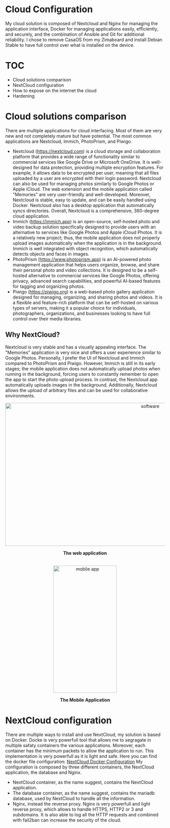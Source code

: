 # Cloud Configuration
My cloud solution is composed of Nextcloud and Nginx for managing the application interface, Docker for managing applications easily, efficiently, and securely, and the combination of Ansible and Git for additional reliability. I chose to remove CasaOS from my Zimaboard and install Debian Stable to have full control over what is installed on the device.

# TOC
 - Cloud solutions comparison
 - NextCloud configuration
 - How to expose on the internet the cloud
 - Hardening

# Cloud solutions comparison
There are multiple applications for cloud interfacing. Most of them are very new and not completely mature but have potential. The most common applications are Nextcloud, Immich, PhotoPrism, and Piwigo.
- Nextcloud (https://nextcloud.com) is a cloud storage and collaboration platform that provides a wide range of functionality similar to commercial services like Google Drive or Microsoft OneDrive. It is well-designed for data protection, providing multiple encryption features. For example, it allows data to be encrypted per user, meaning that all files uploaded by a user are encrypted with their login password. Nextcloud can also be used for managing photos similarly to Google Photos or Apple iCloud. The web extension and the mobile application called "Memories" are very user-friendly and well-developed. Moreover, Nextcloud is stable, easy to update, and can be easily handled using Docker. Nextcloud also has a desktop application that automatically syncs directories. Overall, Nextcloud is a comprehensive, 360-degree cloud application.
- Immich (https://immich.app) is an open-source, self-hosted photo and video backup solution specifically designed to provide users with an alternative to services like Google Photos and Apple iCloud Photos. It is a relatively new project; thus, the mobile application does not properly upload images automatically when the application is in the background. Immich is well integrated with object recognition, which automatically detects objects and faces in images.
- PhotoPrism (https://www.photoprism.app) is an AI-powered photo management application that helps users organize, browse, and share their personal photo and video collections. It is designed to be a self-hosted alternative to commercial services like Google Photos, offering privacy, advanced search capabilities, and powerful AI-based features for tagging and organizing photos.
- Piwigo (https://piwigo.org) is a web-based photo gallery application designed for managing, organizing, and sharing photos and videos. It is a flexible and feature-rich platform that can be self-hosted on various types of servers, making it a popular choice for individuals, photographers, organizations, and businesses looking to have full control over their media libraries.
   
## Why NextCloud?
Nextcloud is very stable and has a visually appealing interface. The "Memories" application is very nice and offers a user experience similar to Google Photos. Personally, I prefer the UI of Nextcloud and Immich compared to PhotoPrism and Piwigo. However, Immich is still in its early stages; the mobile application does not automatically upload photos when running in the background, forcing users to constantly remember to open the app to start the photo upload process. In contrast, the Nextcloud app automatically uploads images in the background. Additionally, Nextcloud allows the upload of arbitrary files and can be used for collaborative environments.

<div align="center">
<img src="https://github.com/user-attachments/assets/87a44740-90fc-4202-872f-5123173a6182" alt="software" width="900" height="450">
<p><b>The web application</b></p>
</div>
<br>
<div align="center">
<img src="https://github.com/user-attachments/assets/c042980c-d090-4b56-bdb7-4a272bc7f08d" alt="moblie app" width="200" height="400">
<p><b>The Mobile Application</b></p>
</div>

# NextCloud configuration
There are multiple ways to install and use NextCloud, my solution is based on Docker. Docke is very powerfull tool that allows me to segragate in multiple safaty containers the various applications. Moreover, each container has the minimum packets to allow the application to run. This implementation is very powerfull as it is light and safe. Here you can find the docker file configuration: [NextCloud Docker Configuration](https://github.com/dariosharp/self-hosted-cloud/tree/main/cloud-configuration/nextcloud-dockers)
My configuration is composed by three different containers, the NextCloud application, the database and Nginx.
- NextCloud container, as the name suggest, contains the NextCloud application.
- The database container, as the name suggest, contains the mariadb database, used by NextCloud to handle all the information.
- Nginx, instead the reverse proxy. Nginx is very powerfull and light reverse proxy, which allows to handle HTTPS, HTTP2 or 3 and subdomains. It is also able to log all the HTTP requests and combined with fail2ban can increase the security of the cloud.  
